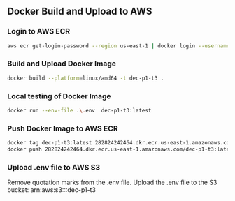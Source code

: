 ## Docker Build and Upload to AWS

### Login to AWS ECR
```bash
aws ecr get-login-password --region us-east-1 | docker login --username AWS --password-stdin <your_IAM_id>.dkr.ecr.us-east-1.amazonaws.com/dec-p1-t3
```

### Build and Upload Docker Image
```bash
docker build --platform=linux/amd64 -t dec-p1-t3 .
```

### Local testing of Docker Image
```bash
docker run --env-file .\.env  dec-p1-t3:latest
```

### Push Docker Image to AWS ECR
```bash
docker tag dec-p1-t3:latest 282824242464.dkr.ecr.us-east-1.amazonaws.com/dec-p1-t3:latest
docker push 282824242464.dkr.ecr.us-east-1.amazonaws.com/dec-p1-t3:latest
```

### Upload .env file to AWS S3
Remove quotation marks from the .env file. Upload the .env file to the S3 bucket: arn:aws:s3:::dec-p1-t3
